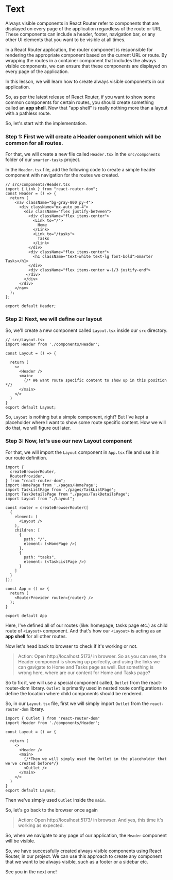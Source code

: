 # Text

Always visible components in React Router refer to components that are displayed on every page of the application regardless of the route or URL. These components can include a header, footer, navigation bar, or any other UI elements that you want to be visible at all times.

In a React Router application, the router component is responsible for rendering the appropriate component based on the current URL or route. By wrapping the routes in a container component that includes the always visible components, we can ensure that these components are displayed on every page of the application.

In this lesson, we will learn how to create always visible components in our application.

So, as per the latest release of React Router, if you want to show some common components for certain routes, you should create something called an **app shell**. Now that "app shell" is really nothing more than a layout with a pathless route.

So, let's start with the implementation.

### Step 1: First we will create a Header component which will be common for all routes.
For that, we will create a new file called `Header.tsx` in the `src/components` folder of our `smarter-tasks` project.

In the `Header.tsx` file, add the following code to create a simple header component with navigation for the routes we created.
```tsx
// src/components/Header.tsx
import { Link } from "react-router-dom";
const Header = () => {
  return (
    <nav className="bg-gray-800 py-4">
      <div className="mx-auto px-4">
        <div className="flex justify-between">
          <div className="flex items-center">
            <Link to="/">
              Home
            </Link>
            <Link to="/tasks">
              Tasks
            </Link>
          </div>
          <div className="flex items-center">
            <h1 className="text-white text-lg font-bold">Smarter Tasks</h1>
          </div>
          <div className="flex items-center w-1/3 justify-end">
         </div>
        </div>
      </div>
    </nav>
  );
};

export default Header;
```

### Step 2: Next, we will define our layout
So, we'll create a new component called `Layout.tsx` inside our `src` directory. 
```tsx
// src/Layout.tsx
import Header from './components/Header';

const Layout = () => {

  return (
    <>
      <Header />
      <main>
        {/* We want route specific content to show up in this position */}
      </main>
    </>
  )
}
export default Layout;
```
So, `Layout` is nothing but a simple component, right? But I've kept a placeholder where I want to show some route specific content. How we will do that, we will figure out later.

### Step 3: Now, let's use our new Layout component
For that, we will import the `Layout` component in `App.tsx` file and use it in our route definition.
```tsx
import {
  createBrowserRouter,
  RouterProvider,
} from "react-router-dom";
import HomePage from './pages/HomePage';
import TaskListPage from './pages/TaskListPage';
import TaskDetailsPage from "./pages/TaskDetailsPage";
import Layout from "./Layout";

const router = createBrowserRouter([
  {
    element: (
      <Layout />
    ),
    children: [
      {
        path: "/",
        element: (<HomePage />)
      },
      {
        path: "tasks",
        element: (<TaskListPage />)
      }
    ]
  }
]);

const App = () => {
  return (
    <RouterProvider router={router} />
  );
}

export default App
```
Here, I've defined all of our routes (like: homepage, tasks page etc.) as child route of `<Layout>` component. And that's how our `<Layout>` is acting as an **app shell** for all other routes.

Now let's head back to browser to check if it's working or not.
> Action: Open http://localhost:5173/ in browser.
>  So as you can see, the Header component is showing up perfectly, and using the links we can gavigate to Home and Tasks page as well. But something is wrong here, where are our content for Home and Tasks page?

So to fix it, we will use a special component called, `Outlet` from the react-router-dom library. `Outlet` is primarily used in nested route configurations to define the location where child components should be rendered.

So, in our `Layout.tsx` file, first we will simply import `Outlet` from the `react-router-dom` library.
```tsx
import { Outlet } from "react-router-dom"
import Header from './components/Header';

const Layout = () => {

  return (
    <>
      <Header />
      <main>
        {/*Then we will simply used the Outlet in the placeholder that we've created before*/}
        <Outlet />
      </main>
    </>
  )
}
export default Layout;
```
Then we've simply used `Outlet` inside the `main`.

So, let's go back to the browser once again
> Action: Open http://localhost:5173/ in browser.
> And yes, this time it's working as expected.

So, when we navigate to any page of our application, the `Header` component will be visible.

So, we have successfully created always visible components using React Router, in our project. We can use this approach to create any component that we want to be always visible, such as a footer or a sidebar etc.

See you in the next one!

